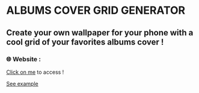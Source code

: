 # ALBUMS COVER GRID GENERATOR

## Create your own wallpaper for your phone with a cool grid of your favorites albums cover !

### __🌐 Website :__
[Click on me](https://aube33.github.io/) to access !

[See example](https://cdn.discordapp.com/attachments/896506966074081300/1016079968628908104/gridcover.png)
